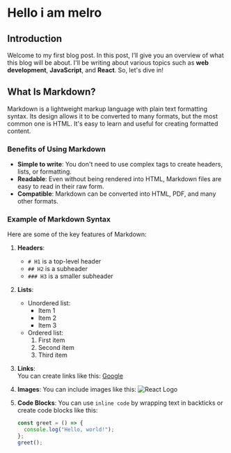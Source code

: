 # Hello i am melro

## Introduction

Welcome to my first blog post. In this post, I’ll give you an overview of what this blog will be about. I'll be writing about various topics such as **web development**, **JavaScript**, and **React**. So, let's dive in!

## What Is Markdown?

Markdown is a lightweight markup language with plain text formatting syntax. Its design allows it to be converted to many formats, but the most common one is HTML. It's easy to learn and useful for creating formatted content.

### Benefits of Using Markdown

- **Simple to write**: You don't need to use complex tags to create headers, lists, or formatting.
- **Readable**: Even without being rendered into HTML, Markdown files are easy to read in their raw form.
- **Compatible**: Markdown can be converted into HTML, PDF, and many other formats.

### Example of Markdown Syntax

Here are some of the key features of Markdown:

1. **Headers**:
   - `# H1` is a top-level header
   - `## H2` is a subheader
   - `### H3` is a smaller subheader
2. **Lists**:
   - Unordered list:
     - Item 1
     - Item 2
     - Item 3
   - Ordered list:
     1. First item
     2. Second item
     3. Third item
3. **Links**:  
   You can create links like this: [Google](https://www.google.com)
4. **Images**:
   You can include images like this: ![React Logo](https://reactjs.org/logo-og.png)
5. **Code Blocks**:
   You can use `inline code` by wrapping text in backticks or create code blocks like this:

   ```js
   const greet = () => {
     console.log("Hello, world!");
   };
   greet();
   ```
